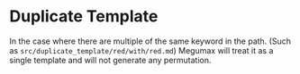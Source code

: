 # Duplicate Template

In the case where there are multiple of the same keyword in the path. (Such as `src/duplicate_template/red/with/red.md`) Megumax will treat it as a single template and will not generate any permutation.
